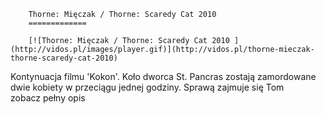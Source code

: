 
        Thorne: Mięczak / Thorne: Scaredy Cat 2010 
        =============
        
        [![Thorne: Mięczak / Thorne: Scaredy Cat 2010 ](http://vidos.pl/images/player.gif)](http://vidos.pl/thorne-mieczak-thorne-scaredy-cat-2010)
        
        
 Kontynuacja filmu 'Kokon'. Koło dworca St. Pancras zostają zamordowane dwie kobiety w przeciągu jednej godziny. Sprawą zajmuje się Tom zobacz pełny opis
    